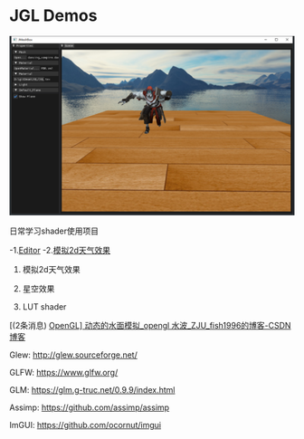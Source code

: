# JGL Demos

![image-20230521164413353](./Images/README/image-20230521164413353.png)

日常学习shader使用项目

-1.[Editor](sections/JGLEditor.md)
-2.[模拟2d天气效果](sections/weather.md)
1. 模拟2d天气效果

2. 星空效果

3. LUT shader

[(2条消息) [OpenGL\] 动态的水面模拟_opengl 水波_ZJU_fish1996的博客-CSDN博客](https://blog.csdn.net/zju_fish1996/article/details/52317363)

Glew:
http://glew.sourceforge.net/

GLFW:
https://www.glfw.org/

GLM:
https://glm.g-truc.net/0.9.9/index.html

Assimp:
https://github.com/assimp/assimp

ImGUI:
https://github.com/ocornut/imgui
